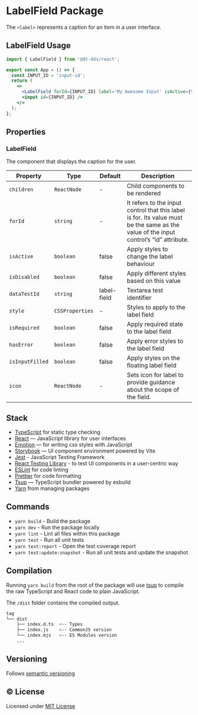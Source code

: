 # LabelField Package

The `<label>` represents a caption for an item in a user interface.

## LabelField Usage

```jsx
import { LabelField } from '@dt-dds/react';

export const App = () => {
  const INPUT_ID = 'input-id';
  return (
    <>
      <LabelField forId={INPUT_ID} label='My Awesome Input' isActive={true} />
      <input id={INPUT_ID} />
    </>
  );
};
```

## Properties

### LabelField

The component that displays the caption for the user.

| Property        | Type            | Default     | Description                                                                                                                           |
| --------------- | --------------- | ----------- | ------------------------------------------------------------------------------------------------------------------------------------- |
| `children`      | `ReactNode`     | -           | Child components to be rendered                                                                                                       |
| `forId`         | `string`        | -           | It refers to the input control that this label is for. Its value must be the same as the value of the input control’s “id” attribute. |
| `isActive`      | `boolean`       | false       | Apply styles to change the label behaviour                                                                                            |
| `isDisabled`    | `boolean`       | false       | Apply different styles based on this value                                                                                            |
| `dataTestId`    | `string`        | label-field | Textarea test identifier                                                                                                              |
| `style`         | `CSSProperties` | -           | Styles to apply to the label field                                                                                                    |
| `isRequired`    | `boolean`       | false       | Apply required state to the label field                                                                                               |
| `hasError`      | `boolean`       | false       | Apply error styles to the label field                                                                                                 |
| `isInputFilled` | `boolean`       | false       | Apply styles on the floating label field                                                                                              |
| `icon`          | `ReactNode`     | -           | Sets icon for label to provide guidance about the scope of the field.                                                                 |

## Stack

- [TypeScript](https://www.typescriptlang.org/) for static type checking
- [React](https://reactjs.org/) — JavaScript library for user interfaces
- [Emotion](https://emotion.sh/docs/introduction) — for writing css styles with JavaScript
- [Storybook](https://storybook.js.org/) — UI component environment powered by Vite
- [Jest](https://jestjs.io/) - JavaScript Testing Framework
- [React Testing Library](https://testing-library.com/) - to test UI components in a user-centric way
- [ESLint](https://eslint.org/) for code linting
- [Prettier](https://prettier.io) for code formatting
- [Tsup](https://github.com/egoist/tsup) — TypeScript bundler powered by esbuild
- [Yarn](https://yarnpkg.com/) from managing packages

## Commands

- `yarn build` - Build the package
- `yarn dev` - Run the package locally
- `yarn lint` - Lint all files within this package
- `yarn test` - Run all unit tests
- `yarn test:report` - Open the test coverage report
- `yarn test:update:snapshot` - Run all unit tests and update the snapshot

## Compilation

Running `yarn build` from the root of the package will use [tsup](https://tsup.egoist.dev/) to compile the raw TypeScript and React code to plain JavaScript.

The `/dist` folder contains the compiled output.

```bash
tag
└── dist
    ├── index.d.ts  <-- Types
    ├── index.js    <-- CommonJS version
    └── index.mjs   <-- ES Modules version
    ...
```

## Versioning

Follows [semantic versioning](https://semver.org/)

## &copy; License

Licensed under [MIT License](LICENSE.md)
